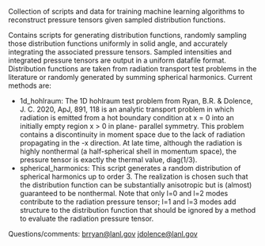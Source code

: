 Collection of scripts and data for training machine learning algorithms to
reconstruct pressure tensors given sampled distribution functions.

Contains scripts for generating distribution functions, randomly sampling those
distribution functions uniformly in solid angle, and accurately integrating the
associated pressure tensors. Sampled intensities and integrated pressure tensors
are output in a uniform datafile format. Distribution functions are taken from
radiation transport test problems in the literature or randomly generated by
summing spherical harmonics. Current methods are:

 - 1d_hohlraum: The 1D hohlraum test problem from Ryan, B.R. & Dolence, J. C. 2020, ApJ,
     891, 118 is an analytic transport problem in which radiation is emitted from a
     hot boundary condition at x = 0 into an initially empty region x > 0 in plane-
     parallel symmetry. This problem contains a discontinuity in moment space due to
     the lack of radiation propagating in the -x direction. At late time, although the
     radiation is highly nonthermal (a half-spherical shell in momentum space), the
     pressure tensor is exactly the thermal value, diag(1/3).
 - spherical_harmonics: This script generates a random distribution of spherical harmonics
     up to order 3. The realization is chosen such that the distribution function can be
     substantially anisotropic but is (almost) guaranteed to be nonthermal. Note that
     only l=0 and l=2 modes contribute to the radiation pressure tensor; l=1 and l=3
     modes add structure to the distribution function that should be ignored by a
     method to evaluate the radiation pressure tensor.

Questions/comments: brryan@lanl.gov
                    jdolence@lanl.gov
